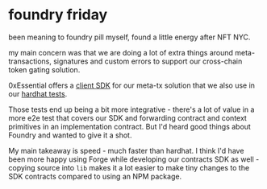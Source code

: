 # foundry friday

been meaning to foundry pill myself, found a little energy after NFT NYC.

my main concern was that we are doing a lot of extra things around meta-transactions, signatures and custom errors to support our cross-chain token gating solution.

0xEssential offers a [client SDK](https://github.com/0xEssential/essential-signer) for our meta-tx solution that we also use in our [hardhat tests](https://github.com/0xEssential/PlaySession/blob/main/test/index.test.ts#L90).

Those tests end up being a bit more integrative - there's a lot of value in a more e2e test that covers our SDK and forwarding contract and context primitives in an implementation contract. But I'd heard good things about Foundry and wanted to give it a shot.

My main takeaway is speed - much faster than hardhat. I think I'd have been more happy using Forge while developing our contracts SDK as well - copying source into `lib` makes it a lot easier to make tiny changes to the SDK contracts compared to using an NPM package.
